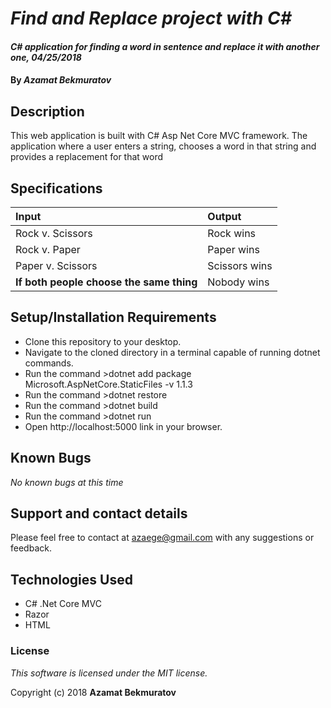 # _Find and Replace project with C#_

#### _C# application for finding a word in sentence and replace it with another one, 04/25/2018_

#### By _**Azamat Bekmuratov**_

## Description
This web application is built with C# Asp Net Core MVC framework. The application where a user enters a string, chooses a word in that string and provides a replacement for that word

## Specifications
| Input | Output |
| :------------- | :------------- |
| Rock v. Scissors  | Rock wins |
| Rock v. Paper | Paper wins |
| Paper v. Scissors | Scissors wins |
| **If both people choose the same thing** | Nobody wins |

## Setup/Installation Requirements

* Clone this repository to your desktop.
* Navigate to the cloned directory in a terminal capable of running dotnet commands.
* Run the command >dotnet add package Microsoft.AspNetCore.StaticFiles -v 1.1.3
* Run the command >dotnet restore
* Run the command >dotnet build
* Run the command >dotnet run
* Open http://localhost:5000 link in your browser.

## Known Bugs

_No known bugs at this time_

## Support and contact details

Please feel free to contact at azaege@gmail.com with any suggestions or feedback.

## Technologies Used
* C# .Net Core MVC
* Razor
* HTML

### License

*This software is licensed under the MIT license.*

Copyright (c) 2018 **Azamat Bekmuratov**
